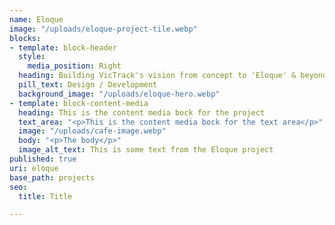 ```yaml
---
name: Eloque
image: "/uploads/eloque-project-tile.webp"
blocks:
- template: block-header
  style:
    media_position: Right
  heading: Building VicTrack's vision from concept to 'Eloque' & beyond!
  pill_text: Design / Development
  background_image: "/uploads/eloque-hero.webp"
- template: block-content-media
  heading: This is the content media bock for the project
  text_area: "<p>This is the content media bock for the text area</p>"
  image: "/uploads/cafe-image.webp"
  body: "<p>The body</p>"
  image_alt_text: This is some text from the Eloque project
published: true
uri: eloque
base_path: projects
seo:
  title: Title

---
```

